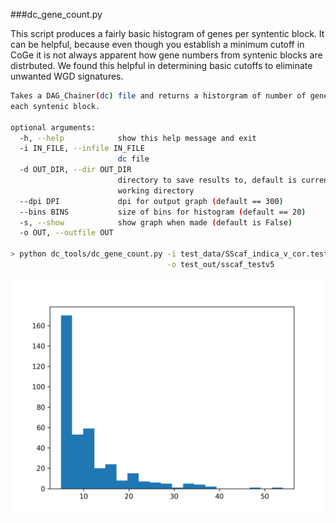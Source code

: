 ###dc_gene_count.py 

This script produces a fairly basic histogram of genes per syntentic block. It can be helpful, because even though 
you establish a minimum cutoff in CoGe it is not always apparent how gene numbers from syntenic blocks are distrbuted. 
We found this helpful in determining basic cutoffs to eliminate unwanted WGD signatures.

```bash
Takes a DAG_Chainer(dc) file and returns a historgram of number of genes in
each syntenic block.

optional arguments:
  -h, --help            show this help message and exit
  -i IN_FILE, --infile IN_FILE
                        dc file
  -d OUT_DIR, --dir OUT_DIR
                        directory to save results to, default is current
                        working directory
  --dpi DPI             dpi for output graph (default == 300)
  --bins BINS           size of bins for histogram (default == 20)
  -s, --show            show graph when made (default is False)
  -o OUT, --outfile OUT

> python dc_tools/dc_gene_count.py -i test_data/SScaf_indica_v_cor.test \
                                   -o test_out/sscaf_testv5

```

![ output from gene _count.py run with default settings ][out]


[out]:sscaf_testv5.png "output from gene _count.py run with default settings"


